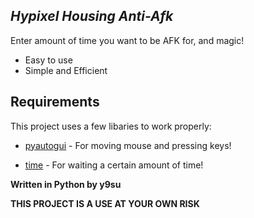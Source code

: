 ## _Hypixel Housing Anti-Afk_

Enter amount of time you want to be AFK for, and magic!

- Easy to use
- Simple and Efficient

## Requirements

This project uses a few libaries to work properly:

- [pyautogui] - For moving mouse and pressing keys!
- [time] - For waiting a certain amount of time!



   [pyautogui]: <https://pyautogui.readthedocs.io/en/latest/>
   [time]: <https://docs.python.org/3/library/time.html/>
   

**Written in Python by y9su**

**THIS PROJECT IS A USE AT YOUR OWN RISK**

